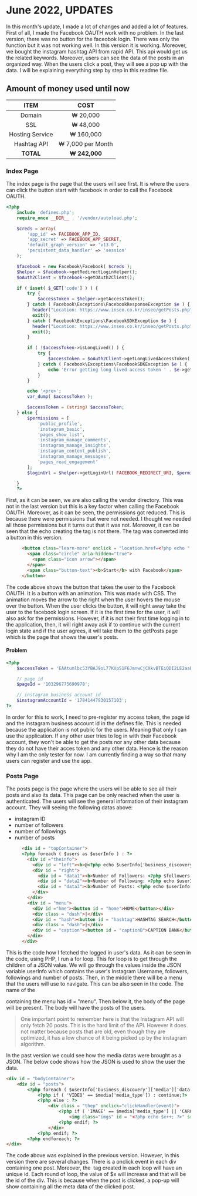 <h1>June 2022, UPDATES</h1>
In this month's update, I made a lot of changes and added a lot of features. First of all, I made the Facebook OAUTH work with no problem. In the last version, there was no button for the faceobok login. There was only the function but it was not working well. In this version it is working. Moreover, we bought the instagram hashtag API from rapid API. This api would get us the related keywords. Moreover, users can see the data of the posts in an organized way. When the users click a post, they will see a pop up with the data. I will be explaining everything step by step in this readme file.

<h2>Amount of money used until now</h2>

| ITEM | COST |
|  :---: |  :---: |
| Domain  | ₩ 20,000  |
| SSL  | ₩ 48,000  |
| Hosting Service  | ₩ 160,000  |
| Hashtag API  | ₩ 7,000 per Month  |
| **TOTAL**  | **₩ 242,000**  |

<h3>Index Page</h3>
The index page is the page that the users will see first. It is where the users can click the button start with facebook in order to call the Facebook OAUTH. 

```php
<?php
    include 'defines.php';
    require_once __DIR__ . '/vendor/autoload.php';

    $creds = array(
        'app_id' => FACEBOOK_APP_ID,
        'app_secret' => FACEBOOK_APP_SECRET,
        'default_graph_version' => 'v13.0',
        'persistent_data_handler' => 'session'
    );

    $facebook = new Facebook\Facebook( $creds );
    $helper = $facebook->getRedirectLoginHelper();
    $oAuth2Client = $facebook->getOAuth2Client();

    if ( isset( $_GET['code'] ) ) {
        try {
            $accessToken = $helper->getAccessToken();
        } catch ( Facebook\Exceptions\FacebookResponseException $e ) {
          header("Location: https://www.inseo.co.kr/inseo/getPosts.php");
          exit();
        } catch ( Facebook\Exceptions\FacebookSDKException $e ) {
          header("Location: https://www.inseo.co.kr/inseo/getPosts.php");
          exit();
        }

        if ( !$accessToken->isLongLived() ) {
            try {
                $accessToken = $oAuth2Client->getLongLivedAccessToken( $accessToken );
            } catch ( Facebook\Exceptions\FacebookSDKException $e ) {
                echo 'Error getting long lived access token ' . $e->getMessage();
            }
        }

        echo '<pre>';
        var_dump( $accessToken );

        $accessToken = (string) $accessToken;
    } else {
        $permissions = [
            'public_profile',
            'instagram_basic',
            'pages_show_list',
            'instagram_manage_comments',
            'instagram_manage_insights',
            'instagram_content_publish',
            'instagram_manage_messages',
            'pages_read_engagement'
        ];
        $loginUrl = $helper->getLoginUrl( FACEBOOK_REDIRECT_URI, $permissions );

    }
    ?>
```
First, as it can be seen, we are also calling the vendor directory. This was not in the last version but this is a key factor when calling the Facebook OAUTH. Moreover, as it can be seen, the permissions got reduced. This is because there were permissions that were not needed. I thought we needed all those permissions but it turns out that it was not. Moreover, it can be seen that the echo creating the <a> tag is not there. The <a> tag was converted into a button in this version.

```html
      <button class="learn-more" onclick = "location.href=<?php echo "'" . $loginUrl. "'";?>">
        <span class="circle" aria-hidden="true">
          <span class="icon arrow"></span>
        </span>
        <span class="button-text"><b>Start</b> with Facebook</span>
      </button>
```
The code above shows the button that takes the user to the Facebook OAUTH. It is a button with an animation. This was made with CSS. The animation moves the arrow to the right when the user hovers the mouse over the button. When the user clicks the button, it will right away take the user to the facebook login screen. If it is the first time for the user, it will also ask for the permissions. However, if it is not their first time logging in to the application, then, it will right away ask if to continue with the current login state and if the user agrees, it will take them to the getPosts page which is the page that shows the user's posts.

<h4>Problem</h4>

```php
<?php 
	$accessToken = 'EAAtumlbc53YBAJ9oL77KVpS1F6JmnwCjCXkvBTEiQDI2LE2aaEnjuCFqHB4FEXwoE15UlQZAhZBYhwiG7k3HqiQCOIYqlkGJZBRvnoaUjqGuLIVaursKkcufDeSo3oMiHSUDFrbIPkyDPdGBHnmsYC3riiaZBi5JZBN0SoXhL6Kdb5iPPHVjB';

	// page id
	$pageId = '103296775690978';

	// instagram business account id
	$instagramAccountId = '17841447930157103';
?>
```
In order for this to work, I need to pre-register my access token, the page id and the instagram business account id in the defines file. This is needed because the application is not public for the users. Meaning that only I can use the application. If any other user tries to log in with their Facebook account, they won't be able to get the posts nor any other data because they do not have their acces token and any other data. Hence is the reason why I am the only tester for now. I am currently finding a way so that many users can register and use the app.

<h3>Posts Page</h3>
The posts page is the page where the users will be able to see all their posts and also its data. This page can be only reached when the user is authenticated. The users will see the general information of their instagram account. They will seeing the following datas above:

- instagram ID
- number of followers 
- number of followings
- number of posts<br>

```html
	  <div id = "topContainer">
	  <?php foreach ( $users as $userInfo ) : ?>
        <div id ="theinfo">
          <div id = "left"><b>@<?php echo $userInfo['business_discovery']['username']; ?></b> </div>
          <div id = "right">
            <div id = "data1"><b>Number of Followers: <?php $followers =  $userInfo['business_discovery']['followers_count']; echo $userInfo['business_discovery']['followers_count']; ?></b>  </div>
            <div id = "data2"><b>Number of Following: <?php echo $userInfo['business_discovery']['follows_count']; ?></b></div>
            <div id = "data3"><b>Number of Posts: <?php echo $userInfo['business_discovery']['media_count']; ?></b></div>
          </div>
        </div>
		<div id = "menu">
          <div id ="hme"><button id = "home">HOME</button></div>
          <div class = "dash">|</div>
          <div id = "hash"><button id = "hashtag">HASHTAG SEARCH</button></div>
          <div class = "dash">|</div>
          <div id = "caption"><button id = "captionB">CAPTION BANK</button></div>
        </div>
	  </div>
```
This is the code how I fetched the logged in user's data. As it can be seen in the code, using PHP, I run a for loop. This for loop is to get through the children of a JSON value. We will go through the values inside the JSON variable userInfo which contains the user's Instagram Username, followers, followings and number of posts.
Then, in the middle there will be a menu that the users will use to navigate. This can be also seen in the code. The name of the <div> containing the menu has id = "menu". Then below it, the body of the page will be present. The body will have the posts of the users.
> One important point to remember here is that the Instagram API will only fetch 20 posts. This is the hard limit of the API. However it does not matter because posts that are old, even though they are optimized, it has a low chance of it being picked up by the instagram algorithm.

In the past version we could see how the media datas were brought as a JSON. The below code shows how the JSON is used to show the user the data.

```html
<div id = "bodyContainer">
	<div id = "posts">
		<?php foreach ( $userInfo['business_discovery']['media']['data'] as $media ) : ?>
			<?php if ( 'VIDEO' == $media['media_type']) : continue;?>
			<?php else : ?>
				<div class = "thep" onclick="clickHandler(event)">
					<?php if ( 'IMAGE' == $media['media_type'] || 'CAROUSEL_ALBUM' == $media['media_type']) : ?>
						<img class="imgs" id = "<?php echo $x++; ?>" src="<?php echo $media['media_url']; ?>" />
					<?php endif; ?>
				</div>
			<?php endif; ?>
		<?php endforeach; ?>
</div>
```
The code above was explained in the previous version. However, in this version there are several changes. There is a onclick event in each div containing one post. Moreover, the <img> tag created in each loop will have an unique id. Each round of loop, the value of $x will increase and that will be the id of the div. This is because when the post is clicked, a pop-up will show containing all the meta data of the clicked post.
